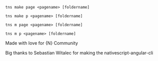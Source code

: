 ```
tns make page <pagename> [foldername]

tns make p <pagename> [foldername]

tns m page <pagename> [foldername]

tns m p <pagename> [foldername]
```

Made with love for {N} Community

Big thanks to Sebastian Witalec for making the nativescript-angular-cli
